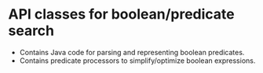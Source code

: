 <!-- Copyright Vespa.ai. Licensed under the terms of the Apache 2.0 license. See LICENSE in the project root. -->
# API classes for boolean/predicate search

  * Contains Java code for parsing and representing boolean predicates.
  * Contains predicate processors to simplify/optimize boolean expressions.
